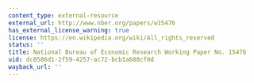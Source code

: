 ```yaml
---
content_type: external-resource
external_url: http://www.nber.org/papers/w15476
has_external_license_warning: true
license: https://en.wikipedia.org/wiki/All_rights_reserved
status: ''
title: National Bureau of Economic Research Working Paper No. 15476
uid: dc0586d1-2f59-4257-ac72-bcb1a688cf0d
wayback_url: ''
---
```

